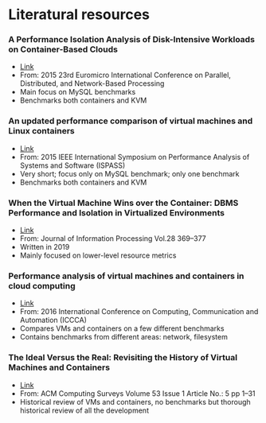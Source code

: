 # Literatural resources

### A Performance Isolation Analysis of Disk-Intensive Workloads on Container-Based Clouds

* [Link](https://ieeexplore.ieee.org/abstract/document/7092729)
* From: 2015 23rd Euromicro International Conference on Parallel, Distributed, and Network-Based Processing
* Main focus on MySQL benchmarks
* Benchmarks both containers and KVM

### An updated performance comparison of virtual machines and Linux containers

* [Link](https://ieeexplore.ieee.org/abstract/document/7095802)
* From: 2015 IEEE International Symposium on Performance Analysis of Systems and Software (ISPASS)
* Very short; focus only on MySQL benchmark; only one benchmark
* Benchmarks both containers and KVM

### When the Virtual Machine Wins over the Container: DBMS Performance and Isolation in Virtualized Environments

* [Link](https://www.jstage.jst.go.jp/article/ipsjjip/28/0/28_369/_pdf/-char/ja)
* From: Journal of Information Processing Vol.28 369–377
* Written in 2019
* Mainly focused on lower-level resource metrics

### Performance analysis of virtual machines and containers in cloud computing

* [Link](https://ieeexplore.ieee.org/abstract/document/7813925)
* From: 2016 International Conference on Computing, Communication and Automation (ICCCA)
* Compares VMs and containers on a few different benchmarks
* Contains benchmarks from different areas: network, filesystem

### The Ideal Versus the Real: Revisiting the History of Virtual Machines and Containers

* [Link](https://dl.acm.org/doi/abs/10.1145/3365199)
* From: ACM Computing Surveys Volume 53 Issue 1 Article No.: 5 pp 1–31
* Historical review of VMs and containers, no benchmarks but thorough historical review of all the development

